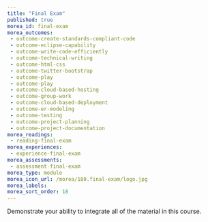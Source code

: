 ```yaml
---
title: "Final Exam"
published: true
morea_id: final-exam
morea_outcomes:
 - outcome-create-standards-compliant-code
 - outcome-eclipse-capability
 - outcome-write-code-efficiently
 - outcome-technical-writing
 - outcome-html-css
 - outcome-twitter-bootstrap
 - outcome-play
 - outcome-play
 - outcome-cloud-based-hosting
 - outcome-group-work
 - outcome-cloud-based-deployment
 - outcome-er-modeling
 - outcome-testing
 - outcome-project-planning
 - outcome-project-documentation
morea_readings:
 - reading-final-exam
morea_experiences:
 - experience-final-exam
morea_assessments:
 - assessment-final-exam
morea_type: module
morea_icon_url: /morea/180.final-exam/logo.jpg
morea_labels:
morea_sort_order: 18
---
```


Demonstrate your ability to integrate all of the material in this course. 




